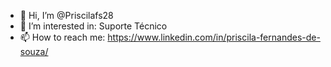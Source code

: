 - 👋 Hi, I’m @Priscilafs28
- 👀 I’m interested in: Suporte Técnico
- 📫 How to reach me: https://www.linkedin.com/in/priscila-fernandes-de-souza/

<!---
Priscilafs28/Priscilafs28 is a ✨ special ✨ repository because its `README.md` (this file) appears on your GitHub profile.
You can click the Preview link to take a look at your changes.
--->
